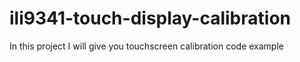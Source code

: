 # ili9341-touch-display-calibration
In this project I will give you touchscreen calibration code example
